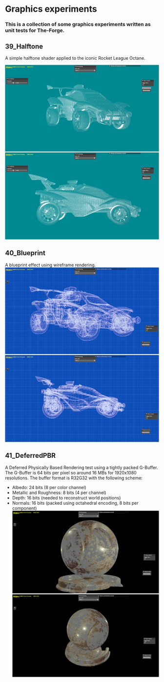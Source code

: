 # Graphics experiments

### This is a collection of some graphics experiments written as unit tests for The-Forge.


## 39_Halftone
A simple halftone shader applied to the iconic Rocket League Octane.

![Showcase](./ReadmeResources/halftone0.png)
![Showcase](./ReadmeResources/halftone1.png)


## 40_Blueprint
A blueprint effect using wireframe rendering.
![Showcase](./ReadmeResources/blueprint0.png)
![Showcase](./ReadmeResources/blueprint1.png)


## 41_DeferredPBR
A Deferred Physically Based Rendering test using a tightly packed G-Buffer.
The G-Buffer is 64 bits per pixel so around 16 MBs for 1920x1080 resolutions.
The buffer format is R32G32 with the following scheme:
 - Albedo: 24 bits (8 per color channel)
 - Metallic and Roughness: 8 bits (4 per channel)
 - Depth: 16 bits (needed to reconstruct world positions)
 - Normals: 16 bits (packed using octahedral encoding, 8 bits per component)
![Showcase](./ReadmeResources/pbr0.png)
![Showcase](./ReadmeResources/pbr1.png)
